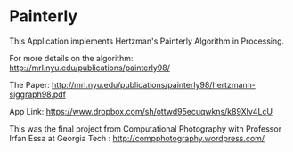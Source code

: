 Painterly
=========

This Application implements Hertzman's Painterly Algorithm in Processing.


For more details on the algorithm: http://mrl.nyu.edu/publications/painterly98/

The Paper: http://mrl.nyu.edu/publications/painterly98/hertzmann-siggraph98.pdf

App Link: https://www.dropbox.com/sh/ottwd95ecuqwkns/k89XIv4LcU

This was the final project from Computational Photography with Professor Irfan Essa at Georgia Tech : http://compphotography.wordpress.com/
